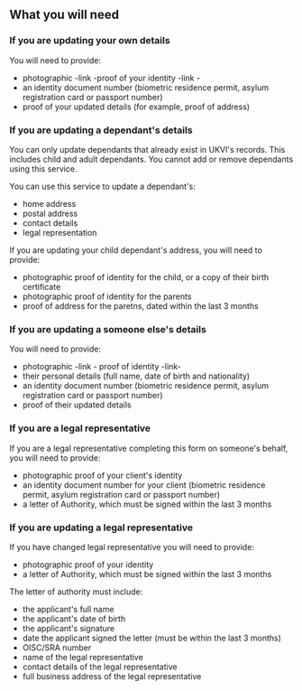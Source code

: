 
<h2 class="govuk-heading-m">What you will need</h2>
<h3 class="govuk-heading-s">If you are updating your own details</h3>
<p class="govuk-body">You will need to provide: </p>
<ul class="govuk-list govuk-list--bullet">
  <li>photographic  -link -proof of your identity -link -</li>
  <li>an identity document number (biometric residence permit, asylum registration card or passport number)</li>
  <li>proof of your updated details (for example, proof of address)</li>
</ul>

<h3 class="govuk-heading-s">If you are updating a dependant's details</h3>
<p class="govuk-body">You can only update dependants that already exist in UKVI's records. This includes child and adult dependants. You cannot add or remove dependants using this service. </p>
<p class="govuk-body">You can use this service to update a dependant's: </p>
<ul class="govuk-list govuk-list--bullet">
  <li>home address</li>
  <li>postal address</li>
  <li>contact details</li>
  <li>legal representation</li>
</ul>

<p class="govuk-body">If you are updating your child dependant's address, you will need to provide: </p>
<ul class="govuk-list govuk-list--bullet">
  <li>photographic proof of identity for the child, or a copy of their birth certificate</li>
  <li>photographic proof of identity for the parents</li>
  <li>proof of address for the paretns, dated within the last 3 months</li>
</ul>

<h3 class="govuk-heading-s">If you are updating a someone else's details</h3>
<p class="govuk-body">You will need to provide: </p>
<ul class="govuk-list govuk-list--bullet">
  <li>photographic -link - proof of identity -link-</li>
  <li>their personal details (full name, date of birth and nationality)</li>
  <li>an identity document number (biometric residence permit, asylum registration card or passport number)</li>
  <li>proof of their updated details</li>
</ul>

<h3 class="govuk-heading-s">If you are a legal representative</h3>
<p class="govuk-body">If you are a legal representative completing this form on someone's behalf, you will need to provide: </p>
<ul class="govuk-list govuk-list--bullet">
  <li>photographic proof of your client's identity</li>
  <li>an identity document number for your client (biometric residence permit, asylum registration card or passport number)</li>
  <li>a letter of Authority, which must be signed within the last 3 months</li>
</ul>

<h3 class="govuk-heading-s">If you are updating a legal representative</h3>
<p class="govuk-body">If you have changed legal representative you will need to provide: </p>
<ul class="govuk-list govuk-list--bullet">
  <li>photographic proof of your identity</li>
  <li>a letter of Authority, which must be signed within the last 3 months</li>
</ul>

<p class="govuk-body">The letter of authority must include: </p>
<ul class="govuk-list govuk-list--bullet">
  <li>the applicant's full name</li>
  <li>the applicant's date of birth</li>
  <li>the applicant's signature</li>
  <li>date the applicant signed the letter (must be within the last 3 months)</li>
  <li>OISC/SRA number</li>
  <li>name of the legal representative</li>
  <li>contact details of the legal representative</li>
  <li>full business address of the legal representative</li>
</ul>
